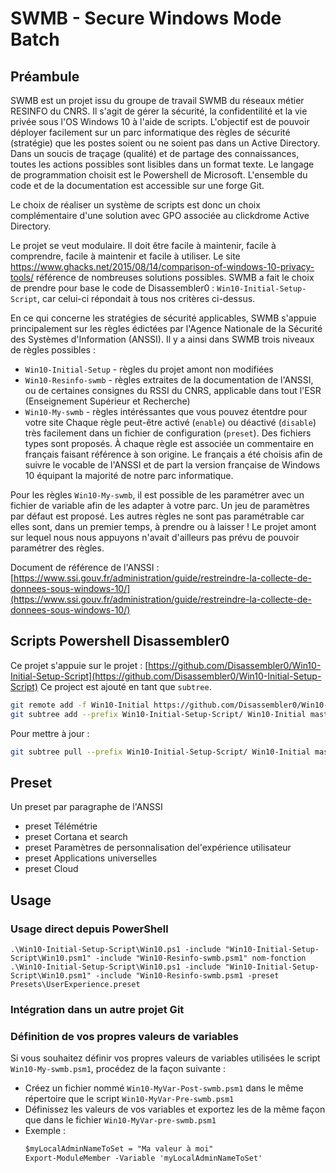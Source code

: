 # SWMB - Secure Windows Mode Batch

## Préambule

SWMB est un projet issu du groupe de travail SWMB du réseaux métier RESINFO du CNRS.
Il s'agit de gérer la sécurité, la confidentilité et la vie privée sous l'OS Windows 10 à l'aide de scripts.
L'objectif est de pouvoir déployer facilement sur un parc informatique des règles de sécurité (stratégie)
que les postes soient ou ne soient pas dans un Active Directory.
Dans un soucis de traçage (qualité) et de partage des connaissances, toutes les actions possibles sont lisibles dans un format texte.
Le langage de programmation choisit est le Powershell de Microsoft.
L'ensemble du code et de la documentation est accessible sur une forge Git.

Le choix de réaliser un système de scripts est donc un choix complémentaire d'une solution avec GPO associée au clickdrome Active Directory.

Le projet se veut modulaire.
Il doit être facile à maintenir, facile à comprendre, facile à maintenir et facile à utiliser.
Le site https://www.ghacks.net/2015/08/14/comparison-of-windows-10-privacy-tools/ référence de nombreuses solutions possibles.
SWMB a fait le choix de prendre pour base le code de Disassembler0 :  `Win10-Initial-Setup-Script`,
car celui-ci répondait à tous nos critères ci-dessus.

En ce qui concerne les stratégies de sécurité applicables,
SWMB s'appuie principalement sur les règles édictées par l'Agence Nationale de la Sécurité des Systèmes d'Information (ANSSI).
Il y a ainsi dans SWMB trois niveaux de règles possibles :
 * `Win10-Initial-Setup` - règles du projet amont non modifiées
 * `Win10-Resinfo-swmb` - règles extraites de la documentation de l'ANSSI, ou de certaines consignes du RSSI du CNRS, applicable dans tout l'ESR (Enseignement Supérieur et Recherche)
 * `Win10-My-swmb` - règles intéréssantes que vous pouvez étentdre pour votre site
Chaque règle peut-être activé (`enable`) ou déactivé (`disable`) très facilement dans un fichier de configuration (`preset`).
Des fichiers types sont proposés.
À chaque règle est associée un commentaire en français faisant référence à son origine.
Le français a été choisis afin de suivre le vocable de l'ANSSI
et de part la version française de Windows 10 équipant la majorité de notre parc informatique.

Pour les règles `Win10-My-swmb`, il est possible de les paramétrer avec un fichier de variable afin de les adapter à votre parc.
Un jeu de paramètres par défaut est proposé.
Les autres règles ne sont pas paramétrable car elles sont, dans un premier temps, à prendre ou à laisser !
Le projet amont sur lequel nous nous appuyons n'avait d'ailleurs pas prévu de pouvoir paramétrer des règles.

Document de référence de l'ANSSI :
[https://www.ssi.gouv.fr/administration/guide/restreindre-la-collecte-de-donnees-sous-windows-10/](https://www.ssi.gouv.fr/administration/guide/restreindre-la-collecte-de-donnees-sous-windows-10/)


## Scripts Powershell Disassembler0

Ce projet s'appuie sur le projet :
[https://github.com/Disassembler0/Win10-Initial-Setup-Script](https://github.com/Disassembler0/Win10-Initial-Setup-Script)
Ce project est ajouté en tant que `subtree`.

```bash
git remote add -f Win10-Initial https://github.com/Disassembler0/Win10-Initial-Setup-Script.git
git subtree add --prefix Win10-Initial-Setup-Script/ Win10-Initial master --squash
```

Pour mettre à jour :

```bash
git subtree pull --prefix Win10-Initial-Setup-Script/ Win10-Initial master --squash
```


## Preset

Un preset par paragraphe de l'ANSSI
 * preset Télémétrie
 * preset Cortana et search
 * preset Paramètres de personnalisation del'expérience utilisateur
 * preset Applications universelles
 * preset Cloud


## Usage

### Usage direct depuis PowerShell

```dos
.\Win10-Initial-Setup-Script\Win10.ps1 -include "Win10-Initial-Setup-Script\Win10.psm1" -include "Win10-Resinfo-swmb.psm1" nom-fonction
.\Win10-Initial-Setup-Script\Win10.ps1 -include "Win10-Initial-Setup-Script\Win10.psm1" -include "Win10-Resinfo-swmb.psm1 -preset Presets\UserExperience.preset
```

### Intégration dans un autre projet Git


### Définition de vos propres valeurs de variables

Si vous souhaitez définir vos propres valeurs de variables utilisées le script `Win10-My-swmb.psm1`, procédez de la façon suivante :
 * Créez un fichier nommé `Win10-MyVar-Post-swmb.psm1` dans le même répertoire que le script `Win10-MyVar-Pre-swmb.psm1`
 * Définissez les valeurs de vos variables et exportez les de la même façon que dans le fichier `Win10-MyVar-pre-swmb.psm1`
 * Exemple :
    ```ps
    $myLocalAdminNameToSet = "Ma valeur à moi"
    Export-ModuleMember -Variable 'myLocalAdminNameToSet'
    ```

